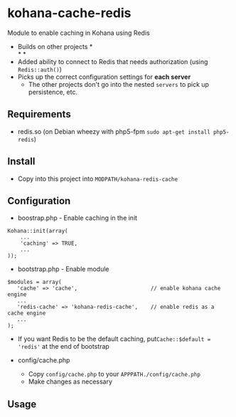 kohana-cache-redis
==================

Module to enable caching in Kohana using Redis

* Builds on other projects 
  *  
  *
  * 
* Added ability to connect to Redis that needs authorization (using `Redis::auth()`) 
* Picks up the correct configuration settings for **each server**
  * The other projects don't go into the nested `servers` to pick up persistence, etc.

Requirements
----

* redis.so (on Debian wheezy with php5-fpm `sudo apt-get install php5-redis`)

Install
----

* Copy into this project into `MODPATH/kohana-redis-cache`

Configuration
----

* boostrap.php - Enable caching in the init

```
Kohana::init(array(
    ...
    'caching' => TRUE,
    ...
));
```

* bootstrap.php - Enable module
   
 ```
$modules = array(
    'cache' => 'cache',                       // enable kohana cache engine 
    ...
    'redis-cache' => 'kohana-redis-cache',    // enable redis as a cache engine
    ...
);
```

* If you want Redis to be the default caching, put`Cache::$default = 'redis'` at the end of bootstrap

* config/cache.php
  * Copy `config/cache.php` to your `APPPATH./config/cache.php`
  * Make changes as necessary

Usage
----
